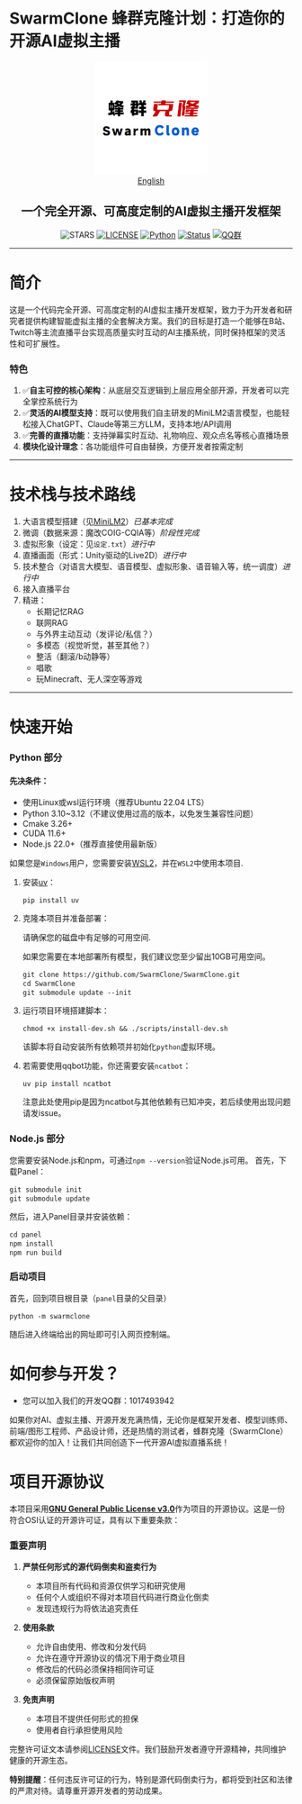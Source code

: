 # SwarmClone 蜂群克隆计划：打造你的开源AI虚拟主播
<div align="center">
<img src="docs/assets/logo.png" width="200" height="200" />
<br>
<a href="./docs/README_en.md">English</a>
<br>
<h2>一个完全开源、可高度定制的AI虚拟主播开发框架</h2>
<!-下面这行空行千万别删->

![STARS](https://img.shields.io/github/stars/SwarmClone/SwarmClone?color=yellow&label=Github%20Stars)
[![LICENSE](https://img.shields.io/badge/LICENSE-GPLV3-red)](https://github.com/SwarmClone/SwarmClone/blob/main/LICENSE)
[![Python](https://img.shields.io/badge/Python-3.10~3.12-blue.svg)](https://www.python.org)
[![Status](https://img.shields.io/badge/Status-Active-brightgreen.svg)]()
[![QQ群](https://custom-icon-badges.demolab.com/badge/QQ群-1048307485-00BFFF?style=flat&logo=tencent-qq)](https://qm.qq.com/q/8IUfgmDqda)
</div>

---

# 简介

这是一个代码完全开源、可高度定制的AI虚拟主播开发框架，致力于为开发者和研究者提供构建智能虚拟主播的全套解决方案。我们的目标是打造一个能够在B站、Twitch等主流直播平台实现高质量实时互动的AI主播系统，同时保持框架的灵活性和可扩展性。

### 特色
1. ✅**自主可控的核心架构**：从底层交互逻辑到上层应用全部开源，开发者可以完全掌控系统行为
2. ✅**灵活的AI模型支持**：既可以使用我们自主研发的MiniLM2语言模型，也能轻松接入ChatGPT、Claude等第三方LLM，支持本地/API调用
3. ✅**完善的直播功能**：支持弹幕实时互动、礼物响应、观众点名等核心直播场景
4. **模块化设计理念**：各功能组件可自由替换，方便开发者按需定制

---

# 技术栈与技术路线
1) 大语言模型搭建（见[MiniLM2](https://github.com/swarmclone/MiniLM2)）*已基本完成*
2) 微调（数据来源：魔改COIG-CQIA等）*阶段性完成*
3) 虚拟形象（设定：见`设定.txt`）*进行中*
4) 直播画面（形式：Unity驱动的Live2D）*进行中*
5) 技术整合（对语言大模型、语音模型、虚拟形象、语音输入等，统一调度）*进行中*
6) 接入直播平台
7) 精进：
    - 长期记忆RAG
    - 联网RAG
    - 与外界主动互动（发评论/私信？）
    - 多模态（视觉听觉，甚至其他？）
    - 整活（翻滚/b动静等）
    - 唱歌
    - 玩Minecraft、无人深空等游戏

---

# 快速开始
### Python 部分
#### 先决条件：
- 使用Linux或wsl运行环境（推荐Ubuntu 22.04 LTS）
- Python 3.10~3.12（不建议使用过高的版本，以免发生兼容性问题）
- Cmake 3.26+
- CUDA 11.6+
- Node.js 22.0+（推荐直接使用最新版）


如果您是`Windows`用户，您需要安装[WSL2](https://learn.microsoft.com/zh-cn/windows/wsl/install)，并在`WSL2`中使用本项目.

1. 安装[uv](https://docs.astral.sh/uv/)：
   ```console
   pip install uv
   ```
2. 克隆本项目并准备部署：

   请确保您的磁盘中有足够的可用空间.

   如果您需要在本地部署所有模型，我们建议您至少留出10GB可用空间。

   ```console
   git clone https://github.com/SwarmClone/SwarmClone.git
   cd SwarmClone
   git submodule update --init
   ```
3. 运行项目环境搭建脚本：

   ```console
   chmod +x install-dev.sh && ./scripts/install-dev.sh
   ```
   该脚本将自动安装所有依赖项并初始化`python`虚拟环境。
3. 若需要使用qqbot功能，你还需要安装`ncatbot`：
   ```console
   uv pip install ncatbot
   ```
   注意此处使用pip是因为ncatbot与其他依赖有已知冲突，若后续使用出现问题请发issue。

### Node.js 部分
您需要安装Node.js和npm，可通过`npm --version`验证Node.js可用。
首先，下载Panel：
```console
git submodule init
git submodule update
```
然后，进入Panel目录并安装依赖：
```console
cd panel
npm install
npm run build
```
### 启动项目
首先，回到项目根目录（`panel`目录的父目录）
```console
python -m swarmclone
```
随后进入终端给出的网址即可引入网页控制端。

# 如何参与开发？
- 您可以加入我们的开发QQ群：1017493942

如果你对AI、虚拟主播、开源开发充满热情，无论你是框架开发者、模型训练师、前端/图形工程师、产品设计师，还是热情的测试者，蜂群克隆（SwarmClone）都欢迎你的加入！让我们共同创造下一代开源AI虚拟直播系统！


# 项目开源协议

本项目采用[**GNU General Public License v3.0**](https://www.gnu.org/licenses/gpl-3.0.en.html)作为项目的开源协议。这是一份符合OSI认证的开源许可证，具有以下重要条款：

### 重要声明
1. **严禁任何形式的源代码倒卖和盗卖行为**
   - 本项目所有代码和资源仅供学习和研究使用
   - 任何个人或组织不得对本项目代码进行商业化倒卖
   - 发现违规行为将依法追究责任

2. **使用条款**
   - 允许自由使用、修改和分发代码
   - 允许在遵守开源协议的情况下用于商业项目
   - 修改后的代码必须保持相同许可证
   - 必须保留原始版权声明

3. **免责声明**
   - 本项目不提供任何形式的担保
   - 使用者自行承担使用风险

完整许可证文本请参阅[LICENSE](/LICENSE)文件。我们鼓励开发者遵守开源精神，共同维护健康的开源生态。

**特别提醒**：任何违反许可证的行为，特别是源代码倒卖行为，都将受到社区和法律的严肃对待。请尊重开源开发者的劳动成果。